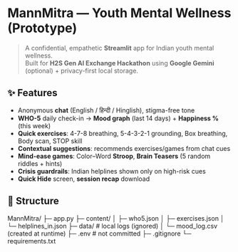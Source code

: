 # MannMitra — Youth Mental Wellness (Prototype)

> A confidential, empathetic **Streamlit** app for Indian youth mental wellness.  
> Built for **H2S Gen AI Exchange Hackathon** using **Google Gemini** (optional) + privacy-first local storage.

## ✨ Features
- Anonymous **chat** (English / हिन्दी / Hinglish), stigma-free tone  
- **WHO-5** daily check-in → **Mood graph** (last 14 days) + **Happiness %** (this week)  
- **Quick exercises**: 4-7-8 breathing, 5-4-3-2-1 grounding, Box breathing, Body scan, STOP skill  
- **Contextual suggestions**: recommends exercises/games from chat cues  
- **Mind-ease games**: Color–Word **Stroop**, **Brain Teasers** (5 random riddles + hints)  
- **Crisis guardrails**: Indian helplines shown only on high-risk cues  
- **Quick Hide** screen, **session recap** download

## 🧱 Structure
MannMitra/
├─ app.py
├─ content/
│  ├─ who5.json
│  ├─ exercises.json
│  └─ helplines_in.json
├─ data/           # local logs (ignored)
│  └─ mood_log.csv (created at runtime)
├─ .env            # not committed
├─ .gitignore
└─ requirements.txt

